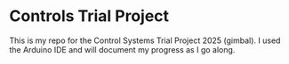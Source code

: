 # Controls Trial Project

This is my repo for the Control Systems Trial Project 2025 (gimbal). I used the Arduino IDE and will document my progress as I go along.